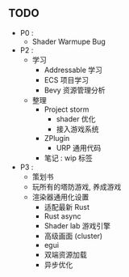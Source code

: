 
## TODO

- P0 : 
	- Shader Warmupe Bug
- P2 : 
	- 学习
		- Addressable 学习
		- ECS 项目学习
		- Bevy 资源管理分析
	- 整理
		- Project storm
			- shader 优化
			- 接入游戏系统
		- ZPlugin
			- URP 通用代码
		- 笔记 : wip 标签
- P3 : 
	- 策划书
	- 玩所有的塔防游戏, 养成游戏
	- 渲染器通用化设置 
		- 适配最新 Rust
		- Rust async
		- Shader lab 游戏引擎
		- 高级画面 (cluster)
		- egui
		- 双端资源加载
		- 异步优化